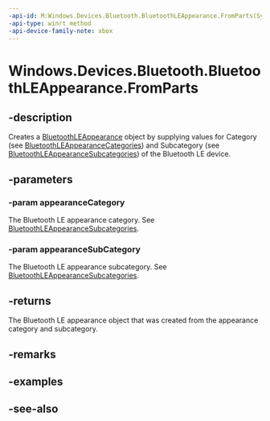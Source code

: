 ```yaml
---
-api-id: M:Windows.Devices.Bluetooth.BluetoothLEAppearance.FromParts(System.UInt16,System.UInt16)
-api-type: winrt method
-api-device-family-note: xbox
---
```


<!-- Method syntax
public Windows.Devices.Bluetooth.BluetoothLEAppearance FromParts(System.UInt16 appearanceCategory, System.UInt16 appearanceSubCategory)
-->

# Windows.Devices.Bluetooth.BluetoothLEAppearance.FromParts

## -description
Creates a [BluetoothLEAppearance](bluetoothleappearance.md) object by supplying values for Category (see [BluetoothLEAppearanceCategories](bluetoothleappearancecategories.md)) and Subcategory (see [BluetoothLEAppearanceSubcategories](bluetoothleappearancesubcategories.md)) of the Bluetooth LE device.

## -parameters
### -param appearanceCategory
The Bluetooth LE appearance category. See [BluetoothLEAppearanceSubcategories](bluetoothleappearancesubcategories.md).

### -param appearanceSubCategory
The Bluetooth LE appearance subcategory. See [BluetoothLEAppearanceSubcategories](bluetoothleappearancesubcategories.md).

## -returns
The Bluetooth LE appearance object that was created from the appearance category and subcategory.

## -remarks

## -examples

## -see-also
